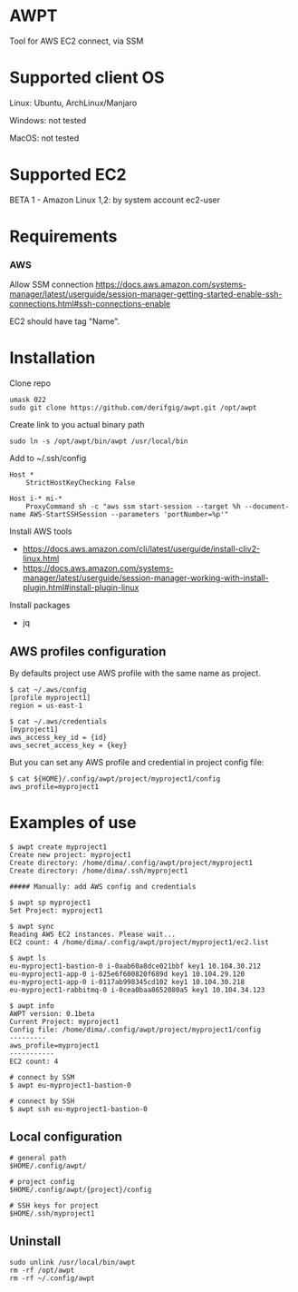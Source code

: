 # AWPT
Tool for AWS EC2 connect, via SSM 
# Supported client OS
Linux: Ubuntu, ArchLinux/Manjaro

Windows: not tested
 
MacOS: not tested
# Supported EC2
BETA 1 - Amazon Linux 1,2: by system account ec2-user 
# Requirements
### AWS
Allow SSM connection 
https://docs.aws.amazon.com/systems-manager/latest/userguide/session-manager-getting-started-enable-ssh-connections.html#ssh-connections-enable

EC2 should have tag "Name".

# Installation
Clone repo
```
umask 022
sudo git clone https://github.com/derifgig/awpt.git /opt/awpt
```
Create link to you actual binary path
```
sudo ln -s /opt/awpt/bin/awpt /usr/local/bin
```
Add to ~/.ssh/config
```
Host *
    StrictHostKeyChecking False
  
Host i-* mi-*
    ProxyCommand sh -c "aws ssm start-session --target %h --document-name AWS-StartSSHSession --parameters 'portNumber=%p'"    
```
Install AWS tools
* https://docs.aws.amazon.com/cli/latest/userguide/install-cliv2-linux.html
* https://docs.aws.amazon.com/systems-manager/latest/userguide/session-manager-working-with-install-plugin.html#install-plugin-linux

Install packages
* jq

## AWS profiles configuration
By defaults project use AWS profile with the same name as project.
```
$ cat ~/.aws/config 
[profile myproject1]
region = us-east-1

$ cat ~/.aws/credentials 
[myproject1]
aws_access_key_id = {id}
aws_secret_access_key = {key}
```
But you can set any AWS profile and credential in project config file:
```
$ cat ${HOME}/.config/awpt/project/myproject1/config
aws_profile=myproject1
```
# Examples of use
```
$ awpt create myproject1
Create new project: myproject1
Create directory: /home/dima/.config/awpt/project/myproject1
Create directory: /home/dima/.ssh/myproject1

##### Manually: add AWS config and credentials 

$ awpt sp myproject1
Set Project: myproject1

$ awpt sync
Reading AWS EC2 instances. Please wait...
EC2 count: 4 /home/dima/.config/awpt/project/myproject1/ec2.list

$ awpt ls
eu-myproject1-bastion-0 i-0aab60a8dce021bbf key1 10.104.30.212
eu-myproject1-app-0 i-025e6f600820f689d key1 10.104.29.120
eu-myproject1-app-0 i-0117ab998345cd102 key1 10.104.30.218
eu-myproject1-rabbitmq-0 i-0cea0baa8652080a5 key1 10.104.34.123

$ awpt info
AWPT version: 0.1beta
Current Project: myproject1
Config file: /home/dima/.config/awpt/project/myproject1/config
---------
aws_profile=myproject1
-----------
EC2 count: 4

# connect by SSM
$ awpt eu-myproject1-bastion-0

# connect by SSH
$ awpt ssh eu-myproject1-bastion-0

```
## Local configuration
```
# general path
$HOME/.config/awpt/

# project config
$HOME/.config/awpt/{project}/config

# SSH keys for project
$HOME/.ssh/myproject1
```
## Uninstall
```
sudo unlink /usr/local/bin/awpt
rm -rf /opt/awpt 
rm -rf ~/.config/awpt
```
